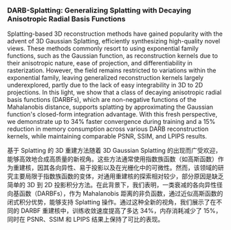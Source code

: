 ### DARB-Splatting: Generalizing Splatting with Decaying Anisotropic Radial Basis Functions

Splatting-based 3D reconstruction methods have gained popularity with the advent of 3D Gaussian Splatting, efficiently synthesizing high-quality novel views. These methods commonly resort to using exponential family functions, such as the Gaussian function, as reconstruction kernels due to their anisotropic nature, ease of projection, and differentiability in rasterization. However, the field remains restricted to variations within the exponential family, leaving generalized reconstruction kernels largely underexplored, partly due to the lack of easy integrability in 3D to 2D projections. In this light, we show that a class of decaying anisotropic radial basis functions (DARBFs), which are non-negative functions of the Mahalanobis distance, supports splatting by approximating the Gaussian function's closed-form integration advantage. With this fresh perspective, we demonstrate up to 34% faster convergence during training and a 15% reduction in memory consumption across various DARB reconstruction kernels, while maintaining comparable PSNR, SSIM, and LPIPS results.

基于 Splatting 的 3D 重建方法随着 3D Gaussian Splatting 的出现而广受欢迎，能够高效地合成高质量的新视角。这些方法通常使用指数族函数（如高斯函数）作为重建核，因其各向异性、易于投影以及在光栅化中的可微性。然而，该领域的研究主要局限于指数族函数的变体，对通用重建核的探索相对较少，部分原因是缺乏简单的 3D 到 2D 投影积分方法。在此背景下，我们表明，一类衰减的各向异性径向基函数（DARBFs），作为 Mahalanobis 距离的非负函数，通过近似高斯函数的闭式积分优势，能够支持 Splatting 操作。通过这种全新的视角，我们展示了在不同的 DARBF 重建核中，训练收敛速度提高了多达 34%，内存消耗减少了 15%，同时在 PSNR、SSIM 和 LPIPS 结果上保持了可比的表现。
